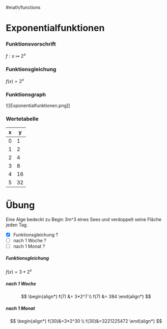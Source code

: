 #math/functions 
# Exponentialfunktionen
### Funktionsvorschrift
$f: x \mapsto 2^x$
### Funktionsgleichung
$f(x) = 2^x$
### Funktionsgraph
![[Exponentialfunktionen.png]]
### Wertetabelle
| x   | y   |
| --- | --- |
| 0   | 1   |
| 1   | 2   |
| 2   | 4   |
| 3   | 8   |
| 4   | 16  |
| 5   | 32  |


# Übung
Eine Alge bedeckt zu Begin 3m^3 eines Sees und verdoppelt seine Fläche jeden Tag. 
- [x] Funktionsgleichung ?
- [ ] nach 1 Woche ?
- [ ] nach 1 Monat ? 

##### Funktionsgleichung
$f(x) = 3 * 2^x$

##### nach 1 Woche
$$
\begin{align*}
	f(7) &= 3*2^7 \\
	f(7) &= 384
\end{align*}
$$
##### nach 1 Monat
$$
\begin{align*}
	f(30)&=3*2^30 \\
	f(30)&=3221225472
\end{align*}
$$
